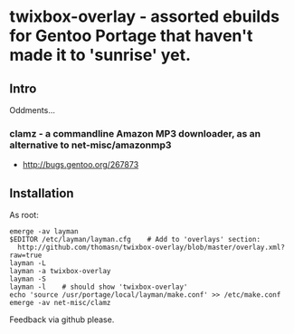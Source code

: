 # twixbox-overlay - assorted ebuilds for Gentoo Portage that haven't made it to 'sunrise' yet.

## Intro

Oddments...

 ### clamz - a commandline Amazon MP3 downloader, as an alternative to net-misc/amazonmp3

 * http://bugs.gentoo.org/267873

## Installation

As root:

    emerge -av layman
    $EDITOR /etc/layman/layman.cfg    # Add to 'overlays' section:
      http://github.com/thomasn/twixbox-overlay/blob/master/overlay.xml?raw=true
    layman -L
    layman -a twixbox-overlay
    layman -S
    layman -l    # should show 'twixbox-overlay'
    echo 'source /usr/portage/local/layman/make.conf' >> /etc/make.conf
    emerge -av net-misc/clamz

Feedback via github please.

